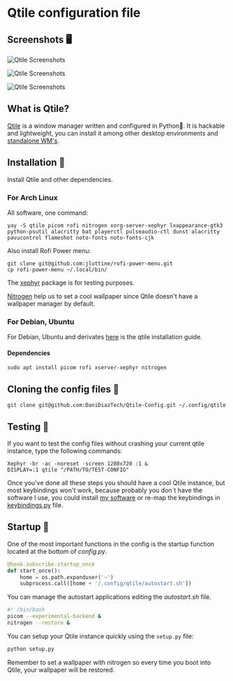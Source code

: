# Qtile configuration file

## Screenshots 🖥️

![Qtile Screenshots](../Remake-1.png)

![Qtile Screenshots](../Remake-2.png)

![Qtile Screenshots](../REMAKE-3.png)

## What is Qtile?

[Qtile](http://www.qtile.org/) is a window manager written and configured in Python🐍. It is hackable and lightweight, you can install it among other desktop environments and [standalone WM's](https://wiki.archlinux.org/index.php/window_manager).

## Installation 🐧

Install Qtile and other dependencies.

### For Arch Linux
All software, one command:

```
yay -S qtile picom rofi nitrogen xorg-server-xephyr lxappearance-gtk3 python-psutil alacritty bat playerctl pulseaudio-ctl dunst alacritty pavucontrol flameshot noto-fonts noto-fonts-cjk
```

Also install Rofi Power menu:
```
git clone git@github.com:jluttine/rofi-power-menu.git
cp rofi-power-menu ~/.local/bin/
```

The [xephyr](https://wiki.archlinux.org/index.php/Xephyr) package is for testing purposes.

[Nitrogen](https://wiki.archlinux.org/index.php/nitrogen) help us to set a cool wallpaper since Qtile doesn't have a wallpaper manager by default.

### For Debian, Ubuntu

For Debian, Ubuntu and derivates [here](http://docs.qtile.org/en/latest/manual/install/ubuntu.html) is the qtile installation guide.

#### Dependencies

```
sudo apt install picom rofi xserver-xephyr nitrogen
```

## Cloning the config files 📁

```
git clone git@github.com:DaniDiazTech/Qtile-Config.git ~/.config/qtile
```

## Testing 🧪

If you want to test the config files without crashing your current qtile instance, type the following commands:

```
Xephyr -br -ac -noreset -screen 1280x720 :1 &
DISPLAY=:1 qtile "/PATH/TO/TEST-CONFIG"
```

Once you've done all these steps you should have a cool Qtile instance, but most keybindings won't work, because probably you don´t have the software I use, you could install [my software](https://github.com/DaniDiazTech/Qtile-Config/blob/main/software.txt) or re-map the keybindings in [keybindings.py](https://github.com/Daniel1404/Qtile-Config/blob/main/keybindings.py) file.

## Startup  🏁

One of the most important functions in the config is the startup function located at the bottom of _config.py_.

``` python
@hook.subscribe.startup_once
def start_once():
    home = os.path.expanduser('~')
    subprocess.call([home + '/.config/qtile/autostart.sh'])
```

You can manage the autostart applications editing the  _autostart.sh_ file.

``` bash
#! /bin/bash 
picom --experimental-backend &
nitrogen --restore &
```

You can setup your Qtile instance quickly using the `setup.py` file:

```python
python setup.py
```

Remember to set a wallpaper with nitrogen so every time you boot into Qtile, your wallpaper will be restored.
